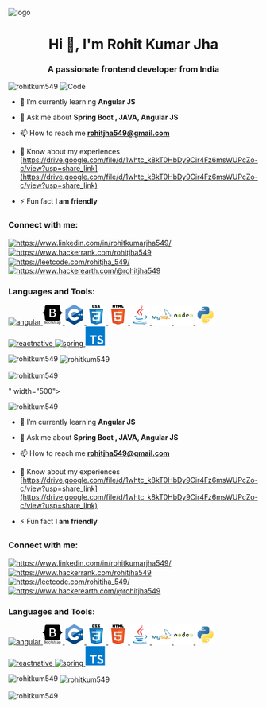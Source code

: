 ![logo](https://user-images.githubusercontent.com/10498744/210012254-234538ff-d198-48aa-8964-37e6fd45d227.gif)
<h1 align="center">Hi 👋, I'm Rohit Kumar Jha</h1>
<h3 align="center">A passionate frontend developer from India</h3>
<img align="right" alt="Code" width="400" src="https://gifdb.com/images/thumbnail/animated-chock-coding-c78f6elj32sfoi8q.gif"> 

<p align="left"> <img src="https://komarev.com/ghpvc/?username=rohitkum549&label=Profile%20views&color=0e75b6&style=flat" alt="rohitkum549" /> </p>

- 🌱 I’m currently learning **Angular JS**

- 💬 Ask me about **Spring Boot , JAVA, Angular JS**

- 📫 How to reach me **rohitjha549@gmail.com**

- 📄 Know about my experiences [https://drive.google.com/file/d/1whtc_k8kT0HbDy9Cir4Fz6msWUPcZo-c/view?usp=share_link](https://drive.google.com/file/d/1whtc_k8kT0HbDy9Cir4Fz6msWUPcZo-c/view?usp=share_link)

- ⚡ Fun fact **I am friendly**

<h3 align="left">Connect with me:</h3>
<p align="left">
<a href="https://linkedin.com/in/https://www.linkedin.com/in/rohitkumarjha549/" target="blank"><img align="center" src="https://raw.githubusercontent.com/rahuldkjain/github-profile-readme-generator/master/src/images/icons/Social/linked-in-alt.svg" alt="https://www.linkedin.com/in/rohitkumarjha549/" height="30" width="40" /></a>
<a href="https://www.hackerrank.com/https://www.hackerrank.com/rohitjha549" target="blank"><img align="center" src="https://raw.githubusercontent.com/rahuldkjain/github-profile-readme-generator/master/src/images/icons/Social/hackerrank.svg" alt="https://www.hackerrank.com/rohitjha549" height="30" width="40" /></a>
<a href="https://www.leetcode.com/https://leetcode.com/rohitjha_549/" target="blank"><img align="center" src="https://raw.githubusercontent.com/rahuldkjain/github-profile-readme-generator/master/src/images/icons/Social/leet-code.svg" alt="https://leetcode.com/rohitjha_549/" height="30" width="40" /></a>
<a href="https://www.hackerearth.com/https://www.hackerearth.com/@rohitjha549" target="blank"><img align="center" src="https://raw.githubusercontent.com/rahuldkjain/github-profile-readme-generator/master/src/images/icons/Social/hackerearth.svg" alt="https://www.hackerearth.com/@rohitjha549" height="30" width="40" /></a>
</p>

<h3 align="left">Languages and Tools:</h3>
<p align="left"> <a href="https://angular.io" target="_blank" rel="noreferrer"> <img src="https://angular.io/assets/images/logos/angular/angular.svg" alt="angular" width="40" height="40"/> </a> <a href="https://getbootstrap.com" target="_blank" rel="noreferrer"> <img src="https://raw.githubusercontent.com/devicons/devicon/master/icons/bootstrap/bootstrap-plain-wordmark.svg" alt="bootstrap" width="40" height="40"/> </a> <a href="https://www.w3schools.com/cpp/" target="_blank" rel="noreferrer"> <img src="https://raw.githubusercontent.com/devicons/devicon/master/icons/cplusplus/cplusplus-original.svg" alt="cplusplus" width="40" height="40"/> </a> <a href="https://www.w3schools.com/css/" target="_blank" rel="noreferrer"> <img src="https://raw.githubusercontent.com/devicons/devicon/master/icons/css3/css3-original-wordmark.svg" alt="css3" width="40" height="40"/> </a> <a href="https://www.w3.org/html/" target="_blank" rel="noreferrer"> <img src="https://raw.githubusercontent.com/devicons/devicon/master/icons/html5/html5-original-wordmark.svg" alt="html5" width="40" height="40"/> </a> <a href="https://www.java.com" target="_blank" rel="noreferrer"> <img src="https://raw.githubusercontent.com/devicons/devicon/master/icons/java/java-original.svg" alt="java" width="40" height="40"/> </a> <a href="https://www.mysql.com/" target="_blank" rel="noreferrer"> <img src="https://raw.githubusercontent.com/devicons/devicon/master/icons/mysql/mysql-original-wordmark.svg" alt="mysql" width="40" height="40"/> </a> <a href="https://nodejs.org" target="_blank" rel="noreferrer"> <img src="https://raw.githubusercontent.com/devicons/devicon/master/icons/nodejs/nodejs-original-wordmark.svg" alt="nodejs" width="40" height="40"/> </a> <a href="https://www.python.org" target="_blank" rel="noreferrer"> <img src="https://raw.githubusercontent.com/devicons/devicon/master/icons/python/python-original.svg" alt="python" width="40" height="40"/> </a> <a href="https://reactnative.dev/" target="_blank" rel="noreferrer"> <img src="https://reactnative.dev/img/header_logo.svg" alt="reactnative" width="40" height="40"/> </a> <a href="https://spring.io/" target="_blank" rel="noreferrer"> <img src="https://www.vectorlogo.zone/logos/springio/springio-icon.svg" alt="spring" width="40" height="40"/> </a> <a href="https://www.typescriptlang.org/" target="_blank" rel="noreferrer"> <img src="https://raw.githubusercontent.com/devicons/devicon/master/icons/typescript/typescript-original.svg" alt="typescript" width="40" height="40"/> </a> </p>

<p><img align="left" src="https://github-readme-stats.vercel.app/api/top-langs?username=rohitkum549&show_icons=true&locale=en&layout=compact" alt="rohitkum549" /></p>

<p>&nbsp;<img align="center" src="https://github-readme-stats.vercel.app/api?username=rohitkum549&show_icons=true&locale=en" alt="rohitkum549" /></p>

<p><img align="center" src="https://github-readme-streak-stats.herokuapp.com/?user=rohitkum549&" alt="rohitkum549" /></p>
" width="500">

<p align="left"> <img src="https://komarev.com/ghpvc/?username=rohitkum549&label=Profile%20views&color=0e75b6&style=flat" alt="rohitkum549" /> </p>

- 🌱 I’m currently learning **Angular JS**

- 💬 Ask me about **Spring Boot , JAVA, Angular JS**

- 📫 How to reach me **rohitjha549@gmail.com**

- 📄 Know about my experiences [https://drive.google.com/file/d/1whtc_k8kT0HbDy9Cir4Fz6msWUPcZo-c/view?usp=share_link](https://drive.google.com/file/d/1whtc_k8kT0HbDy9Cir4Fz6msWUPcZo-c/view?usp=share_link)

- ⚡ Fun fact **I am friendly**

<h3 align="left">Connect with me:</h3>
<p align="left">
<a href="https://linkedin.com/in/https://www.linkedin.com/in/rohitkumarjha549/" target="blank"><img align="center" src="https://raw.githubusercontent.com/rahuldkjain/github-profile-readme-generator/master/src/images/icons/Social/linked-in-alt.svg" alt="https://www.linkedin.com/in/rohitkumarjha549/" height="30" width="40" /></a>
<a href="https://www.hackerrank.com/https://www.hackerrank.com/rohitjha549" target="blank"><img align="center" src="https://raw.githubusercontent.com/rahuldkjain/github-profile-readme-generator/master/src/images/icons/Social/hackerrank.svg" alt="https://www.hackerrank.com/rohitjha549" height="30" width="40" /></a>
<a href="https://www.leetcode.com/https://leetcode.com/rohitjha_549/" target="blank"><img align="center" src="https://raw.githubusercontent.com/rahuldkjain/github-profile-readme-generator/master/src/images/icons/Social/leet-code.svg" alt="https://leetcode.com/rohitjha_549/" height="30" width="40" /></a>
<a href="https://www.hackerearth.com/https://www.hackerearth.com/@rohitjha549" target="blank"><img align="center" src="https://raw.githubusercontent.com/rahuldkjain/github-profile-readme-generator/master/src/images/icons/Social/hackerearth.svg" alt="https://www.hackerearth.com/@rohitjha549" height="30" width="40" /></a>
</p>

<h3 align="left">Languages and Tools:</h3>
<p align="left"> <a href="https://angular.io" target="_blank" rel="noreferrer"> <img src="https://angular.io/assets/images/logos/angular/angular.svg" alt="angular" width="40" height="40"/> </a> <a href="https://getbootstrap.com" target="_blank" rel="noreferrer"> <img src="https://raw.githubusercontent.com/devicons/devicon/master/icons/bootstrap/bootstrap-plain-wordmark.svg" alt="bootstrap" width="40" height="40"/> </a> <a href="https://www.w3schools.com/cpp/" target="_blank" rel="noreferrer"> <img src="https://raw.githubusercontent.com/devicons/devicon/master/icons/cplusplus/cplusplus-original.svg" alt="cplusplus" width="40" height="40"/> </a> <a href="https://www.w3schools.com/css/" target="_blank" rel="noreferrer"> <img src="https://raw.githubusercontent.com/devicons/devicon/master/icons/css3/css3-original-wordmark.svg" alt="css3" width="40" height="40"/> </a> <a href="https://www.w3.org/html/" target="_blank" rel="noreferrer"> <img src="https://raw.githubusercontent.com/devicons/devicon/master/icons/html5/html5-original-wordmark.svg" alt="html5" width="40" height="40"/> </a> <a href="https://www.java.com" target="_blank" rel="noreferrer"> <img src="https://raw.githubusercontent.com/devicons/devicon/master/icons/java/java-original.svg" alt="java" width="40" height="40"/> </a> <a href="https://www.mysql.com/" target="_blank" rel="noreferrer"> <img src="https://raw.githubusercontent.com/devicons/devicon/master/icons/mysql/mysql-original-wordmark.svg" alt="mysql" width="40" height="40"/> </a> <a href="https://nodejs.org" target="_blank" rel="noreferrer"> <img src="https://raw.githubusercontent.com/devicons/devicon/master/icons/nodejs/nodejs-original-wordmark.svg" alt="nodejs" width="40" height="40"/> </a> <a href="https://www.python.org" target="_blank" rel="noreferrer"> <img src="https://raw.githubusercontent.com/devicons/devicon/master/icons/python/python-original.svg" alt="python" width="40" height="40"/> </a> <a href="https://reactnative.dev/" target="_blank" rel="noreferrer"> <img src="https://reactnative.dev/img/header_logo.svg" alt="reactnative" width="40" height="40"/> </a> <a href="https://spring.io/" target="_blank" rel="noreferrer"> <img src="https://www.vectorlogo.zone/logos/springio/springio-icon.svg" alt="spring" width="40" height="40"/> </a> <a href="https://www.typescriptlang.org/" target="_blank" rel="noreferrer"> <img src="https://raw.githubusercontent.com/devicons/devicon/master/icons/typescript/typescript-original.svg" alt="typescript" width="40" height="40"/> </a> </p>

<p><img align="left" src="https://github-readme-stats.vercel.app/api/top-langs?username=rohitkum549&show_icons=true&locale=en&layout=compact" alt="rohitkum549" /></p>

<p>&nbsp;<img align="center" src="https://github-readme-stats.vercel.app/api?username=rohitkum549&show_icons=true&locale=en" alt="rohitkum549" /></p>

<p><img align="center" src="https://github-readme-streak-stats.herokuapp.com/?user=rohitkum549&" alt="rohitkum549" /></p>
